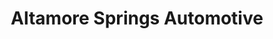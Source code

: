---
title: "Altamore Springs Automotive"
url: /altamonte-springs/altamore-springs-automotive/
shop: Autowerkstatt
---